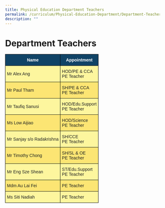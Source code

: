 ```yaml
---
title: Physical Education Department Teachers
permalink: /curriculum/Physical-Education-Department/Department-Teachers/permalink/
description: ""
---
```



Department Teachers
===================

<style type="text/css">
.tg  {border-collapse:collapse;border-spacing:0;}
.tg td{border-color:black;border-style:solid;border-width:1px;font-family:Arial, sans-serif;font-size:14px;
  overflow:hidden;padding:10px 5px;word-break:normal;}
.tg th{border-color:black;border-style:solid;border-width:1px;font-family:Arial, sans-serif;font-size:14px;
  font-weight:normal;overflow:hidden;padding:10px 5px;word-break:normal;}
.tg .tg-c0uh{background-color:#FCE573;color:#222;text-align:left;vertical-align:middle}
.tg .tg-4k6w{background-color:#FDF69E;color:#222;text-align:left;vertical-align:middle}
.tg .tg-2px7{background-color:#104366;color:#FFF;font-weight:bold;text-align:center;vertical-align:middle}
</style>
<table class="tg">
<thead>
  <tr>
    <th class="tg-2px7"><span style="font-weight:bold;color:#FFF;background-color:#104366">Name</span></th>
    <th class="tg-2px7"><span style="font-weight:bold;color:#FFF;background-color:#104366">Appointment</span></th>
  </tr>
</thead>
<tbody>
  <tr>
    <td class="tg-4k6w"><span style="color:#222;background-color:#FDF69E">Mr Alex Ang</span></td>
    <td class="tg-4k6w"><span style="color:#222;background-color:#FDF69E">HOD/PE &amp; CCA</span><br><span style="color:#222;background-color:#FDF69E">PE Teacher</span></td>
  </tr>
  <tr>
    <td class="tg-c0uh"><span style="color:#222;background-color:#FCE573">Mr Paul Tham</span></td>
    <td class="tg-c0uh"><span style="color:#222;background-color:#FCE573">SH/PE &amp; CCA</span><br><span style="color:#222;background-color:#FCE573">PE Teacher</span></td>
  </tr>
  <tr>
    <td class="tg-4k6w"><span style="color:#222;background-color:#FDF69E">Mr Taufiq Sanusi</span></td>
    <td class="tg-4k6w"><span style="color:#222;background-color:#FDF69E">HOD/Edu.Support</span><br><span style="color:#222;background-color:#FDF69E">PE Teacher</span><br></td>
  </tr>
  <tr>
    <td class="tg-c0uh"><span style="color:#222;background-color:#FCE573">Ms Low Aijiao</span><br></td>
    <td class="tg-c0uh"><span style="color:#222;background-color:#FCE573">HOD/Science</span><br><span style="color:#222;background-color:#FCE573">PE Teacher</span></td>
  </tr>
  <tr>
    <td class="tg-4k6w"><span style="color:#222;background-color:#FDF69E">Mr Sanjay s/o Radakrishna</span></td>
    <td class="tg-4k6w"><span style="color:#222;background-color:#FDF69E">SH/CCE</span><br><span style="color:#222;background-color:#FDF69E">PE Teacher</span></td>
  </tr>
  <tr>
    <td class="tg-c0uh"><span style="color:#222;background-color:#FCE573">Mr Timothy Chong</span></td>
    <td class="tg-c0uh"><span style="color:#222;background-color:#FCE573">SH/SL &amp; OE</span><br><span style="color:#222;background-color:#FCE573">PE Teacher</span><br></td>
  </tr>
  <tr>
    <td class="tg-4k6w"><span style="color:#222;background-color:#FDF69E">Mr Eng Sze Shean</span>	</td>
    <td class="tg-4k6w"><span style="color:#222;background-color:#FDF69E">ST/Edu.Support</span><br><span style="color:#222;background-color:#FDF69E">PE Teacher</span><br></td>
  </tr>
  <tr>
    <td class="tg-c0uh"><span style="color:#222;background-color:#FCE573">Mdm Au Lai Fei</span></td>
    <td class="tg-c0uh"><span style="color:#222;background-color:#FCE573">PE Teacher</span><br></td>
  </tr>
  <tr>
    <td class="tg-4k6w"><span style="color:#222;background-color:#FDF69E">Ms Siti Nadiah</span></td>
    <td class="tg-4k6w"><span style="color:#222;background-color:#FDF69E">PE Teacher</span></td>
  </tr>
</tbody>
</table>